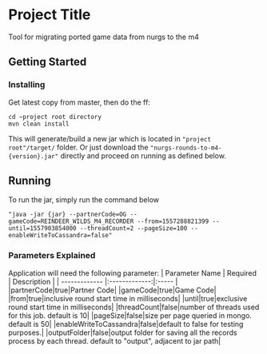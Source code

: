 # Project Title

Tool for migrating ported game data from nurgs to the m4

## Getting Started

### Installing

Get latest copy from master, then do the ff:

```
cd ~project root directory
mvn clean install
```
This will generate/build a new jar which is located in `"project root"/target/` folder.
Or just download the `"nurgs-rounds-to-m4-{version}.jar"` directly and proceed on running as defined below.

## Running 

To run the jar, simply run the command below

```
"java -jar {jar} --partnerCode=OG --gameCode=REINDEER_WILDS_M4_RECORDER --from=1557288821399 --until=1557903854000 --threadCount=2 --pageSize=100 --enableWriteToCassandra=false"
```

### Parameters Explained

Application will need the following parameter:
| Parameter Name        | Required           | Description  |
| ------------- |:-------------:|:----- |
|partnerCode|true|Partner Code|
|gameCode|true|Game Code|
|from|true|inclusive round start time in milliseconds|
|until|true|exclusive round start time in milliseconds|
|threadCount|false|number of threads used for this job. default is 10|
|pageSize|false|size per page queried in mongo. default is 50|
|enableWriteToCassandra|false|default to false for testing purposes.|
|outputFolder|false|output folder for saving all the records process by each thread. default to "output", adjacent to jar path|

